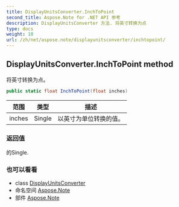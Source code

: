 ```yaml
---
title: DisplayUnitsConverter.InchToPoint
second_title: Aspose.Note for .NET API 参考
description: DisplayUnitsConverter 方法. 将英寸转换为点
type: docs
weight: 10
url: /zh/net/aspose.note/displayunitsconverter/inchtopoint/
---
```

## DisplayUnitsConverter.InchToPoint method

将英寸转换为点。

```csharp
public static float InchToPoint(float inches)
```

| 范围 | 类型 | 描述 |
| --- | --- | --- |
| inches | Single | 以英寸为单位转换的值。 |

### 返回值

的Single.

### 也可以看看

* class [DisplayUnitsConverter](../)
* 命名空间 [Aspose.Note](../../displayunitsconverter/)
* 部件 [Aspose.Note](../../../)


